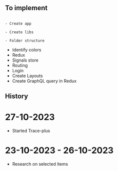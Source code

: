 ## To implement
																								- Create app
																								- Create libs
																								- Folder structure
- Identify colors
- Redux
- Signals store
- Routing
- Login
- Create Layouts
- Create GraphQL query in Redux

## History

# 27-10-2023
- Started Trace-plus

# 23-10-2023 - 26-10-2023
- Research on selected items
